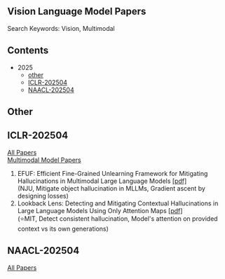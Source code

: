 ## Vision Language Model Papers
Search Keywords: Vision, Multimodal

## Contents
- 2025
  - [other](#other)
  - [ICLR-202504](#iclr-202504)
  - [NAACL-202504](#naacl-202504)

## Other


## ICLR-202504
[All Papers](https://openreview.net/group?id=ICLR.cc/2025/Conference#tab-accept-oral)  
[Multimodal Model Papers](https://iclr2025.vizhub.ai/?brushed=%255B%255B179.62503051757812%252C18.363710403442383%255D%252C%255B330.3000183105469%252C234.6387176513672%255D%255D)

1.  EFUF: Efficient Fine-Grained Unlearning Framework for Mitigating Hallucinations in Multimodal Large Language Models  [[pdf]](https://aclanthology.org/2024.emnlp-main.67/)  
    (NJU, Mitigate object hallucination in MLLMs, Gradient ascent by designing losses)
2.  Lookback Lens: Detecting and Mitigating Contextual Hallucinations in Large Language Models Using Only Attention Maps  [[pdf]](https://aclanthology.org/2024.emnlp-main.84/)  
    (⭐️MIT, Detect consistent hallucination, Model's attention on provided context vs its own generations)


## NAACL-202504
[All Papers](https://aclanthology.org/events/naacl-2025/)
<!--stackedit_data:
eyJoaXN0b3J5IjpbMjc4NjQ3NTQxLDcwNDY1Mzg3NCwtMTM1MD
kyMTIwNSwxMjc2MTk4Nzk0LDE4NDU2OTI4MDEsLTE2MDU0MTA2
MTEsNDc3MDExODgxLDEyMjY1NTI3MzEsNTE2NTc0MjE3LDIwMz
kxOTA2NSw3MjgxNDk4ODldfQ==
-->